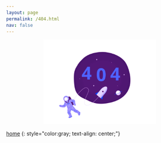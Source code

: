```yaml
---
layout: page
permalink: /404.html
nav: false
---
```


<p align="center">
   <img src="assets/img/404.gif" width="60%" />
</p>

[home](https://shikhartuli.github.io)
{: style="color:gray; text-align: center;"}